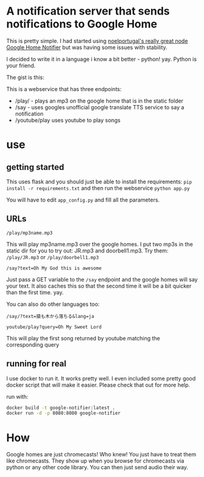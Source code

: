 # A notification server that sends notifications to Google Home

This is pretty simple. I had started using [noelportugal's really great node Google Home Notifier](https://github.com/noelportugal/google-home-notifier) but was having some issues with stability. 

I decided to write it in a language i know a bit better - python! yay. Python is your friend. 

The gist is this: 

This is a webservice that has three endpoints:

- /play/ - plays an mp3 on the google home that is in the static folder
- /say - uses googles unofficial google translate TTS service to say a notification
- /youtube/play uses youtube to play songs

# use

## getting started

This uses flask and you should just be able to install the requirements: `pip install -r requirements.txt` and then run the webservice `python app.py`

You will have to edit `app_config.py` and fill all the parameters.

## URLs

`/play/mp3name.mp3`

This will play mp3name.mp3 over the google homes. I put two mp3s in the static dir for you to try out: JR.mp3 and doorbell1.mp3. Try them: `/play/JR.mp3` or `/play/doorbell1.mp3`

`/say?text=Oh My God this is awesome`

Just pass a GET variable to the `/say` endpoint and the google homes will say your text. It also caches this so that the second time it will be a bit quicker than the first time. yay. 

You can also do other languages too: 

`/say/?text=猿も木から落ちる&lang=ja` 

`youtube/play?query=Oh My Sweet Lord`

This will play the first song returned by youtube matching the corresponding query

## running for real

I use docker to run it. It works pretty well. I even included some pretty good docker script that will make it easier. Please check that out for more help. 

run with:
```bash
docker build -t google-notifier:latest .
docker run -d -p 8080:8080 google-notifier
```

# How

Google homes are just chromecasts! Who knew! You just have to treat them like chromecasts. They show up when you browse for chromecasts via python or any other code library. You can then just send audio their way. 
